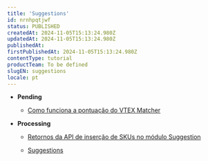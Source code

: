 ```yaml
---
title: 'Suggestions'
id: nrnhpqtjwf
status: PUBLISHED
createdAt: 2024-11-05T15:13:24.980Z
updatedAt: 2024-11-05T15:13:24.980Z
publishedAt: 
firstPublishedAt: 2024-11-05T15:13:24.980Z
contentType: tutorial
productTeam: To be defined
slugEN: suggestions
locale: pt
---
```


- **Pending**

  - [Como funciona a pontuação do VTEX Matcher](pt/docs/tutorial/entendendo-a-pontuacao-do-vtex-matcher)


- **Processing**

  - [Retornos da API de inserção de SKUs no módulo Suggestion](pt/docs/tutorial/retornos-da-api-de-insercao-de-skus-no-modulo-suggestion)


  - [Suggestions](pt/docs/tutorial/index-pt-tutorial-suggestions)

